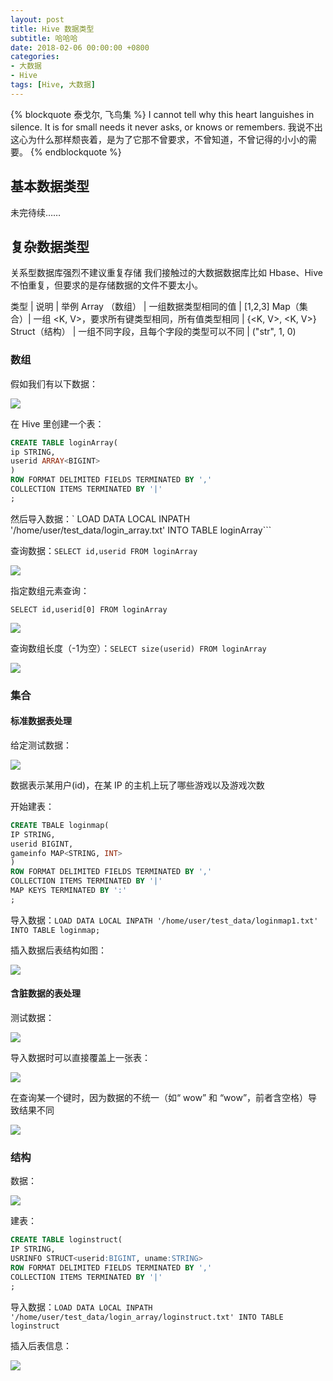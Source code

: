 ```yaml
---
layout: post
title: Hive 数据类型
subtitle: 哈哈哈
date: 2018-02-06 00:00:00 +0800
categories:
- 大数据
- Hive
tags: [Hive, 大数据] 
---
```


{% blockquote 泰戈尔, 飞鸟集 %}
	I cannot tell why this heart languishes in silence. It is for small needs it never asks, or knows or remembers.
	我说不出这心为什么那样颓丧着，是为了它那不曾要求，不曾知道，不曾记得的小小的需要。
{% endblockquote %}

<!-- more -->

## 基本数据类型

未完待续……

## 复杂数据类型

关系型数据库强烈不建议重复存储
我们接触过的大数据数据库比如 Hbase、Hive 不怕重复，但要求的是存储数据的文件不要太小。

类型 | 说明 | 举例 
Array （数组） | 一组数据类型相同的值 | [1,2,3]
Map（集合）| 一组 <K, V>，要求所有键类型相同，所有值类型相同 | {<K, V>, <K, V>}
Struct（结构） | 一组不同字段，且每个字段的类型可以不同 | ("str", 1, 0)

### 数组

假如我们有以下数据：

![](https://github-pages-1253649638.cos.ap-beijing.myqcloud.com/post-images/2018-02-06-array.jpg)

在 Hive 里创建一个表：

``` sql
CREATE TABLE loginArray(
ip STRING,
userid ARRAY<BIGINT>
)
ROW FORMAT DELIMITED FIELDS TERMINATED BY ','
COLLECTION ITEMS TERMINATED BY '|'
;
```

然后导入数据：` LOAD DATA LOCAL INPATH '/home/user/test_data/login_array.txt' INTO TABLE loginArray```

查询数据：`SELECT id,userid FROM loginArray`

![](https://github-pages-1253649638.cos.ap-beijing.myqcloud.com/post-images/2018-02-06-array-id-userid.jpg)

指定数组元素查询：

`SELECT id,userid[0] FROM loginArray` 

![](https://github-pages-1253649638.cos.ap-beijing.myqcloud.com/post-images/2018-02-06-array-ip-userid%5B1%5D.jpg.jpg)

查询数组长度（-1为空）：`SELECT size(userid) FROM loginArray`

![](https://github-pages-1253649638.cos.ap-beijing.myqcloud.com/post-images/2018-02-06-array-length.jpg)

### 集合

#### 标准数据表处理

给定测试数据：

![](https://github-pages-1253649638.cos.ap-beijing.myqcloud.com/post-images/2018-02-06-map-1.jpg)

数据表示某用户(id)，在某 IP 的主机上玩了哪些游戏以及游戏次数

开始建表：

``` sql
CREATE TBALE loginmap(
IP STRING,
userid BIGINT,
gameinfo MAP<STRING, INT>
)
ROW FORMAT DELIMITED FIELDS TERMINATED BY ','
COLLECTION ITEMS TERMINATED BY '|'
MAP KEYS TERMINATED BY ':'
;
```

导入数据：```LOAD DATA LOCAL INPATH '/home/user/test_data/loginmap1.txt' INTO TABLE loginmap;```

插入数据后表结构如图：

![](https://github-pages-1253649638.cos.ap-beijing.myqcloud.com/post-images/2018-02-06-map-1-all.jpg)

#### 含脏数据的表处理

测试数据：

![](https://github-pages-1253649638.cos.ap-beijing.myqcloud.com/post-images/2018-02-06-map-2.jpg)

导入数据时可以直接覆盖上一张表：

![](https://github-pages-1253649638.cos.ap-beijing.myqcloud.com/post-images/2018-02-06-map-2-all.jpg)

在查询某一个键时，因为数据的不统一（如“ wow” 和 “wow”，前者含空格）导致结果不同

![](https://github-pages-1253649638.cos.ap-beijing.myqcloud.com/post-images/2018-02-06-map-different-info.jpg)

### 结构

数据：

![](https://github-pages-1253649638.cos.ap-beijing.myqcloud.com/post-images/2018-02-06-struct.jpg)

建表：

``` sql
CREATE TABLE loginstruct(
IP STRING,
USRINFO STRUCT<userid:BIGINT, uname:STRING>
ROW FORMAT DELIMITED FIELDS TERMINATED BY ','
COLLECTION ITEMS TERMINATED BY '|'
;
```

导入数据：```LOAD DATA LOCAL INPATH '/home/user/test_data/login_array/loginstruct.txt' INTO TABLE loginstruct```

插入后表信息：

![](https://github-pages-1253649638.cos.ap-beijing.myqcloud.com/post-images/2018-02-06-struct-all.jpg)

